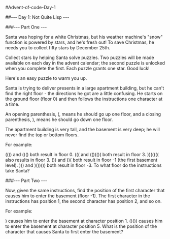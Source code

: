 #Advent-of-code-Day-1

##--- Day 1: Not Quite Lisp ---

###--- Part One ---

Santa was hoping for a white Christmas, but his weather machine's "snow" function is powered by stars,
and he's fresh out! To save Christmas, he needs you to collect fifty stars by December 25th.

Collect stars by helping Santa solve puzzles. Two puzzles will be made available on each day in the advent calendar;
the second puzzle is unlocked when you complete the first. Each puzzle grants one star. Good luck!

Here's an easy puzzle to warm you up.

Santa is trying to deliver presents in a large apartment building,
but he can't find the right floor - the directions he got are a little confusing.
He starts on the ground floor (floor 0) and then follows the instructions one character at a time.

An opening parenthesis, (, means he should go up one floor, and a closing parenthesis, ), means he should go down one floor.

The apartment building is very tall, and the basement is very deep; he will never find the top or bottom floors.

For example:

(()) and ()() both result in floor 0.
((( and (()(()( both result in floor 3.
))((((( also results in floor 3.
()) and ))( both result in floor -1 (the first basement level).
))) and )())()) both result in floor -3.
To what floor do the instructions take Santa?

###--- Part Two ---

Now, given the same instructions, find the position of the first character that causes him to enter the basement (floor -1).
The first character in the instructions has position 1, the second character has position 2, and so on.

For example:

) causes him to enter the basement at character position 1.
()()) causes him to enter the basement at character position 5.
What is the position of the character that causes Santa to first enter the basement?

